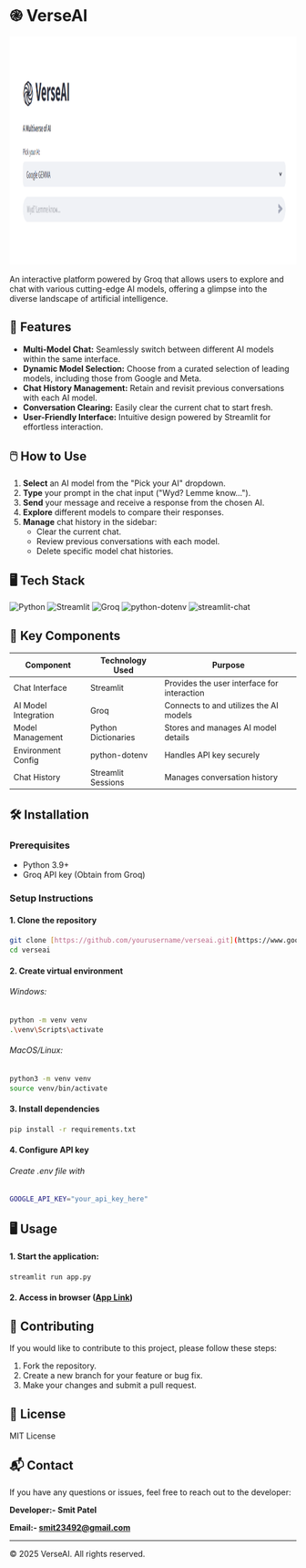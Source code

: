 # ֎ VerseAI

<div align="center">
  <img src="banner.png" width="1000" height="400">
</div>

An interactive platform powered by Groq that allows users to explore and chat with various cutting-edge AI models, offering a glimpse into the diverse landscape of artificial intelligence.

## 🚀 Features

-   **Multi-Model Chat:** Seamlessly switch between different AI models within the same interface.
-   **Dynamic Model Selection:** Choose from a curated selection of leading models, including those from Google and Meta.
-   **Chat History Management:** Retain and revisit previous conversations with each AI model.
-   **Conversation Clearing:** Easily clear the current chat to start fresh.
-   **User-Friendly Interface:** Intuitive design powered by Streamlit for effortless interaction.

## 🖱️ How to Use

1.  **Select** an AI model from the "Pick your AI" dropdown.
2.  **Type** your prompt in the chat input ("Wyd? Lemme know...").
3.  **Send** your message and receive a response from the chosen AI.
4.  **Explore** different models to compare their responses.
5.  **Manage** chat history in the sidebar:
    -   Clear the current chat.
    -   Review previous conversations with each model.
    -   Delete specific model chat histories.

## 🖥️ Tech Stack

![Python](https://img.shields.io/badge/Python-3.9+-blue?logo=python)
![Streamlit](https://img.shields.io/badge/Streamlit-1.29+-FF4B4B?logo=streamlit)
![Groq](https://img.shields.io/badge/Groq-AI_Acceleration-000000?logo=data:image/png;base64,iVBORw0KGgoAAAANSUhEUgAAABgAAAAYCAYAAADgdz34AAAACXBIWXMAABcRAAAXEQHKJvM/AAAAAXNSR0IArs4c6QAAAARnQU1BAACxjwv8YQUAAAAGUExURRVggxVgguwErO8AAAABdFJOU78bOHZ9AAAACXBIWXMAABcRAAAXEQHKJvM/AAAAE0lEQVQ4T2NgYBwFo2AUUAoYGQBqogNJuP8PQEogKwMDAwMDAwMDADYw442n51YIAAAAASUVORK5CYII=)
![python-dotenv](https://img.shields.io/badge/python--dotenv-1.0.0-green)
![streamlit-chat](https://img.shields.io/badge/streamlit--chat-1.1.0-orange)

## 🧩 Key Components

| Component            | Technology Used   | Purpose                                     |
| -------------------- | ----------------- | ------------------------------------------- |
| Chat Interface       | Streamlit        | Provides the user interface for interaction |
| AI Model Integration | Groq              | Connects to and utilizes the AI models     |
| Model Management     | Python Dictionaries | Stores and manages AI model details         |
| Environment Config   | python-dotenv     | Handles API key securely                  |
| Chat History         | Streamlit Sessions | Manages conversation history               |

## 🛠️ Installation

### Prerequisites

-   Python 3.9+
-   Groq API key (Obtain from Groq)

### Setup Instructions

####   1.  Clone the repository

```bash
git clone [https://github.com/yourusername/verseai.git](https://www.google.com/search?q=https://github.com/yourusername/verseai.git)  # Replace with your actual repo
cd verseai
```

#### 2. Create virtual environment

###### Windows:
```bash
python -m venv venv
.\venv\Scripts\activate
```
###### MacOS/Linux:
```bash
python3 -m venv venv
source venv/bin/activate
```

#### 3. Install dependencies
```bash
pip install -r requirements.txt
```

#### 4. Configure API key
###### Create .env file with
```bash
GOOGLE_API_KEY="your_api_key_here"
```

## 🖥️ Usage

#### 1. Start the application:
```bash
streamlit run app.py
```
#### 2. Access in browser ([App Link](https://rez-up.streamlit.app/))

## 🤝 Contributing
If you would like to contribute to this project, please follow these steps:

1. Fork the repository.
2. Create a new branch for your feature or bug fix.
3. Make your changes and submit a pull request.


## 📜 License
MIT License

## 📬 Contact
If you have any questions or issues, feel free to reach out to the developer:

**Developer:- Smit Patel**

**Email:- smit23492@gmail.com**


---

© 2025 VerseAI. All rights reserved.

